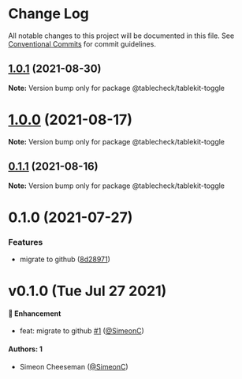 # Change Log

All notable changes to this project will be documented in this file.
See [Conventional Commits](https://conventionalcommits.org) for commit guidelines.

## [1.0.1](https://github.com/tablecheck/tablekit/compare/@tablecheck/tablekit-toggle@1.0.0...@tablecheck/tablekit-toggle@1.0.1) (2021-08-30)

**Note:** Version bump only for package @tablecheck/tablekit-toggle





# [1.0.0](https://github.com/tablecheck/tablekit/compare/@tablecheck/tablekit-toggle@0.1.1...@tablecheck/tablekit-toggle@1.0.0) (2021-08-17)

**Note:** Version bump only for package @tablecheck/tablekit-toggle





## [0.1.1](https://github.com/tablecheck/tablekit/compare/@tablecheck/tablekit-toggle@0.1.0...@tablecheck/tablekit-toggle@0.1.1) (2021-08-16)

**Note:** Version bump only for package @tablecheck/tablekit-toggle





# 0.1.0 (2021-07-27)


### Features

* migrate to github ([8d28971](https://github.com/tablecheck/tablekit/commit/8d28971175010fcb2a3cd9c48a749e7af1bdc9f9))





# v0.1.0 (Tue Jul 27 2021)

#### 🚀 Enhancement

- feat: migrate to github [#1](https://github.com/tablecheck/tablekit/pull/1) ([@SimeonC](https://github.com/SimeonC))

#### Authors: 1

- Simeon Cheeseman ([@SimeonC](https://github.com/SimeonC))
